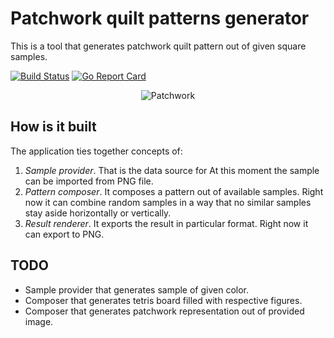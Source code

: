 # Patchwork quilt patterns generator

This is a tool that generates patchwork quilt pattern out of given square samples. 

[![Build Status](https://travis-ci.org/borodiychuk/patchwork.svg?branch=master)](https://travis-ci.org/borodiychuk/patchwork) [![Go Report Card](https://goreportcard.com/badge/github.com/borodiychuk/patchwork)](https://goreportcard.com/report/github.com/borodiychuk/patchwork)

<p align="center" ><img src="https://user-images.githubusercontent.com/1705072/27860688-e5ccdb04-617d-11e7-9778-bec33440710d.png" alt="Patchwork"></p>

## How is it built

The application ties together concepts of:
1. *Sample provider*. That is the data source for At this moment the sample can be imported from PNG file.
2. *Pattern composer*. It composes a pattern out of available samples. Right now it can combine random samples in a way that no similar samples stay aside horizontally or vertically.
3. *Result renderer*. It exports the result in particular format. Right now it can export to PNG.

## TODO

* Sample provider that generates sample of given color.
* Composer that generates tetris board filled with respective figures.
* Composer that generates patchwork representation out of provided image.
